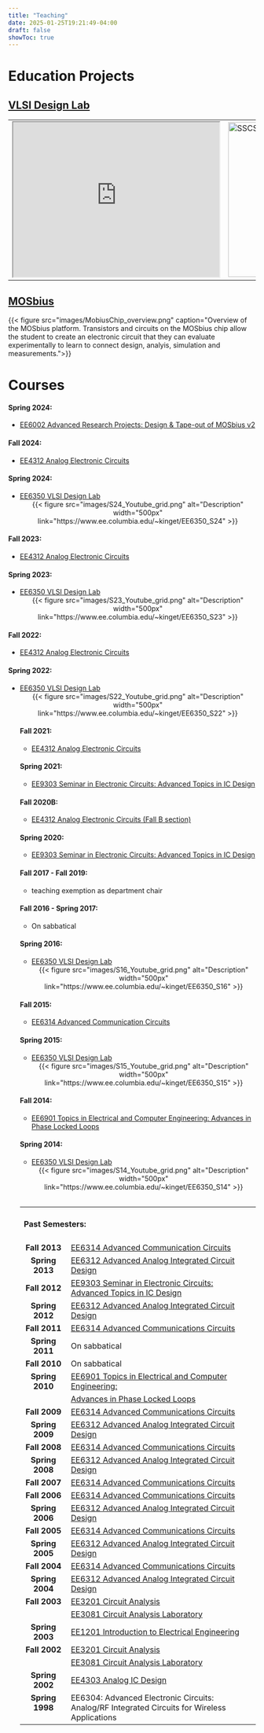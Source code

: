 ```yaml
---
title: "Teaching"
date: 2025-01-25T19:21:49-04:00
draft: false
showToc: true
---
```

# Education Projects

## [VLSI Design Lab](https://vlsidesignlab.org)




<table>
<tr>
<!-- <td  colspan="2" align="center"><iframe align="middle" width="420" height="315"
			src="https://www.youtube.com/embed/H0-fBRIJ4Tg"> 
  </iframe> -->
<td><iframe align="middle" width="420" height="315"
			src="https://www.youtube.com/embed/H0-fBRIJ4Tg"> 
</iframe>
</td>
<td>
   <a href="https://ieeexplore.ieee.org/document/10224621"><img height="315"
   src="images/SSCS_Magazine_summer_2023.png" alt="SSCS Magazine Summer 2023"></a>
   </td>
</tr></table>

## [MOSbius](https://mosbius.org)

{{< figure src="images/MobiusChip_overview.png" caption="Overview of the MOSbius platform. Transistors and circuits on the MOSbius chip allow the student to create an electronic circuit that they can evaluate experimentally to learn to connect design, analyis, simulation and measurements.">}}

# Courses

<h4>Spring 2024:</h4>
<ul>
<li><a href="http://www.ee.columbia.edu/~kinget/EE6002_S25/">EE6002
    Advanced Research Projects: Design & Tape-out of MOSbius v2</a>
</li>
</ul>

<h4>Fall 2024:</h4> 
<ul>
<li><a href="http://www.ee.columbia.edu/~kinget/EE4312_F24/">EE4312
    Analog Electronic Circuits </a>
</li>
</ul>

<h4>Spring 2024:</h4> 
<ul>
 <li><a href="http://www.ee.columbia.edu/~kinget/EE6350_S24/">EE6350 VLSI
     Design Lab </a><br>

<center>
{{< figure src="images/S24_Youtube_grid.png" alt="Description" width="500px" link="https://www.ee.columbia.edu/~kinget/EE6350_S24" >}}
</center>

<!-- 
<a href="http://www.ee.columbia.edu/~kinget/EE6350_S24/" style="width: 80px;" target="_blank"><img src="images/S24_Youtube_grid.png"></a>
-->

<!-- Image Map Generated by http://www.image-map.net/ 
<img src="images/S24_Youtube_grid.png" usemap="#image-map">

<map name="image-map">
    <area target="_blank" alt="1_1" title="1_1" href="https://www.youtube.com/embed/SxBez__ff5U" coords="5,0,300,251" shape="rect">
    <area target="_blank" alt="1_2" title="1_2" href="https://www.youtube.com/embed/rGpk3MRSOx4" coords="306,5,604,251" shape="rect">
    <area target="_blank" alt="2_1" title="2_1" href="https://www.youtube.com/embed/8bYib5OqBgU" coords="2,264,294,501" shape="rect">
    <area target="_blank" alt="2_2" title="2_2" href="https://www.youtube.com/embed/-lM_nyJO74M" coords="309,264,602,500" shape="rect">
    <area target="_blank" alt="3_1" title="3_1" href="https://www.youtube.com/embed/" coords="3,525,295,759" shape="rect">
    <area target="_blank" alt="3_2" title="3_2" href="https://www.youtube.com/embed/" coords="309,525,602,763" shape="rect">
    <area target="_blank" alt="4_1" title="4_1" href="https://www.youtube.com/embed/" coords="3,785,294,1023" shape="rect">
    <area target="_blank" alt="4_2" title="4_2" href="https://www.youtube.com/embed/" coords="309,786,603,1023" shape="rect">
</map>
-->

<!-- 
<table>
<tr>
<td  colspan="2" align="center"><a href="http://www.ee.columbia.edu/~kinget/EE6350_S24/">Project WEBSITES</a></td>
</tr>
<tr>
<td><iframe align="middle" width="298" height="244"
			src="https://www.youtube.com/embed/SxBez__ff5U">
			</iframe>
</td>
<td><iframe align="middle" width="298" height="244"
			src="https://www.youtube.com/embed/rGpk3MRSOx4">
			</iframe>			</td>
</tr>
<tr>
<td><iframe align="middle" width="298" height="244"
			src="https://www.youtube.com/embed/8bYib5OqBgU">
			</iframe>
</td>
<td><iframe align="middle" width="298" height="244"
			src="https://www.youtube.com/embed/-lM_nyJO74M">
			</iframe>			</td>
</tr>
<tr>
<td><iframe align="middle" width="298" height="244"
			src="https://www.youtube.com/embed/rj_bKMahtHo">
			</iframe>
</td>
<td><iframe align="middle" width="298" height="244"
                        src="https://www.youtube.com/embed/s8tc3GThxMw">
			</iframe>			</td>
</tr>

<tr>
<td><iframe align="middle" width="298" height="244"
			src="https://www.youtube.com/embed/_PoI_csO-3g">
			</iframe>
</td>
<td><iframe align="middle" width="298" height="244"
                        src="https://www.youtube.com/embed/RBHJ0RXGLtk">
			</iframe>			</td>
</tr>

</table>
</li>
-->
</ul>

<h4>Fall 2023:</h4> 
<ul>
<li><a href="http://www.ee.columbia.edu/~kinget/EE4312_F23/">EE4312
    Analog Electronic Circuits </a>
</li>
</ul>

<h4>Spring 2023:</h4> 

<ul>
 <li><a href="http://www.ee.columbia.edu/~kinget/EE6350_S23/">EE6350 VLSI
     Design Lab </a><br>

<center>
{{< figure src="images/S23_Youtube_grid.png" alt="Description" width="500px" link="https://www.ee.columbia.edu/~kinget/EE6350_S23" >}}
</center>

</ul>

<!-- <center>
<img border="0" alt="tiled_top" width=400 src="images/EE6350_S23_tiled_top.png"> 
</center> -->

<!-- 
<table>
<tr>
<td  colspan="2" align="center"><a href="http://www.ee.columbia.edu/~kinget/EE6350_S23/">Project WEBSITES</a></td>
</tr>
<tr>
<td><iframe align="middle" width="298" height="244"
			src="https://www.youtube.com/embed/CS_DqsWlV4o">
			</iframe>
</td>
<td><iframe align="middle" width="298" height="244"
			src="https://www.youtube.com/embed/Qyap0aoN3B4">
			</iframe>			</td>
</tr>
<tr>
<td><iframe align="middle" width="298" height="244"
			src="https://www.youtube.com/embed/4q4nO1KhyzI">
			</iframe>
</td>
<td><iframe align="middle" width="298" height="244"
			src="https://www.youtube.com/embed/u28DaHc6RG4">
			</iframe>			</td>
</tr>
<tr>
<td><iframe align="middle" width="298" height="244"
			src="https://www.youtube.com/embed/2pPAlP0a1B8">
			</iframe>
</td>
<td><iframe align="middle" width="298" height="244"
                        src="https://www.youtube.com/embed/GqTSwDYipes">
			</iframe>			</td>
</tr>

<tr>
<td><iframe align="middle" width="298" height="244"
			src="https://www.youtube.com/embed/L6ggCRWKkoc">
			</iframe>
</td>
<td><iframe align="middle" width="298" height="244"
                        src="https://www.youtube.com/embed/G4d-slZ6Xic">
			</iframe>			</td>
</tr>
<tr>
<td><iframe align="middle" width="298" height="244"
			src="https://www.youtube.com/embed/IP1WvMep0MI">
			</iframe>
</td>

</tr>

</table>
</li>
-->



<h4>Fall 2022:</h4> 
<ul>
<li><a href="http://www.ee.columbia.edu/~kinget/EE4312_F22/">EE4312
    Analog Electronic Circuits </a>
</li>
</ul>

<h4>Spring 2022:</h4> 
<ul>
<li><a href="http://www.ee.columbia.edu/~kinget/EE6350_S22/">EE6350 VLSI
    Design Lab</a><br>
<table>
<tr>
<!-- <td  colspan="2" align="center"><iframe align="middle" width="420" height="315"
			src="https://www.youtube.com/embed/H0-fBRIJ4Tg"> 
  </iframe> -->

<!--
<td><iframe align="middle" width="420" height="315"
			src="https://www.youtube.com/embed/H0-fBRIJ4Tg"> 
</iframe>
</td>
<td>
   <a href="https://ieeexplore.ieee.org/document/10224621"><img height="315"
   src="images/SSCS_Magazine_summer_2023.png" alt="SSCS Magazine Summer 2023"></a>
   </td>
</tr></table>
-->
<center>
{{< figure src="images/S22_Youtube_grid.png" alt="Description" width="500px" link="https://www.ee.columbia.edu/~kinget/EE6350_S22" >}}
</center>

<!--
<table>
<tr>
<td  colspan="2" align="center"><a href="http://www.ee.columbia.edu/~kinget/EE6350_S22/">Project WEBSITES</a></td>
</tr>
<tr>
<td><iframe align="middle" width="298" height="244"
			src="https://www.youtube.com/embed/GsmdHPmnKfI">
			</iframe>
</td>
<td><iframe align="middle" width="298" height="244"
			src="https://www.youtube.com/embed/Aa6h_yWLmgI">
			</iframe>			</td>
</tr><tr>
<td><iframe align="middle" width="298" height="244"
			src="https://www.youtube.com/embed/TG5rx-XNe64">
			</iframe>			</td>
<td><iframe align="middle" width="298" height="244"
			src="https://www.youtube.com/embed/fWKJznY6e5U">
			</iframe>			</td>
</tr>
<tr>
<td><iframe align="middle" width="298" height="244"
			src="https://www.youtube.com/embed/obFTvBNYesM">
			</iframe>			</td>
<td><iframe align="middle" width="298" height="244"
       	               src="https://www.youtube.com/embed/8LDu0rRZ8Os">
			</iframe>			</td>
</tr>
 <tr>
<td><iframe align="middle" width="298" height="244"
			src="https://www.youtube.com/embed/w5FToeaPrvk">
			</iframe>			</td>
<td><iframe align="middle" width="298" height="244"
			src="https://www.youtube.com/embed/V-Xx8yI96YY">
			</iframe>			</td>
 </tr>
<tr>
<td><iframe align="middle" width="298" height="244"
			src="https://www.youtube.com/embed/sph9C3PNR3A">
			</iframe>			</td>
<td>			</td>
</tr> 
<tr>
  <td  colspan="2" align="center">Check back soon for the 
    Cryo-SAR, PWM-RX, and Mobius projects.</td>
</tr>
<tr>
  <td  colspan="2" align="center">(Last updated Dec. 10 2022)</td> 
 </tr> 
</table>
</li>
-->
</ul>


<h4>Fall 2021:</h4> 
<ul>
<li><a href="http://www.ee.columbia.edu/~kinget/EE4312_F21/">EE4312
    Analog Electronic Circuits </a>
</li>
</ul>

<h4>Spring 2021:</h4> 
<ul>
<li><a href="http://www.ee.columbia.edu/~kinget/EE9303_S21/">EE9303
    Seminar in Electronic Circuits: Advanced Topics in IC
    Design</a>
</li>
</ul>

<h4>Fall 2020B:</h4> 
<ul>
<li><a href="http://www.columbia.edu/cu/bulletin/uwb-test/subj/ELEN/E4312-20203-002/">EE4312
    Analog Electronic Circuits (Fall B section)</a>
</li>
</ul>

<h4>Spring 2020:</h4> 
<ul>
<li><a href="http://www.ee.columbia.edu/~kinget/EE9303_S20/">EE9303
    Seminar in Electronic Circuits: Advanced Topics in IC Design </a>
</li>
</ul>

<h4>Fall 2017 - Fall 2019:</h4> 
<ul>
<li>teaching exemption as department chair
</li>
</ul>

<h4>Fall 2016 - Spring 2017:</h4> 
<ul>
<li>On sabbatical
</li>
</ul>

<h4>Spring 2016:</h4> 
<ul>
<li><a href="http://www.ee.columbia.edu/~kinget/EE6350_S16/">EE6350 VLSI
    Design Lab</a><br>

<center>
{{< figure src="images/S16_Youtube_grid.png" alt="Description" width="500px" link="https://www.ee.columbia.edu/~kinget/EE6350_S16" >}}
</center>
<!--
<table>
<tr>
<td  colspan="2" align="center"><a href="http://www.ee.columbia.edu/~kinget/EE6350_S16/">Project WEBSITES</a></td>
</tr>
<tr>
<td><iframe align="middle" width="298" height="244"
			src="https://www.youtube.com/embed/zMZqzXfjOko">
			</iframe>
</td>
<td><iframe align="middle" width="298" height="244"
			src="https://www.youtube.com/embed/j4FVpHbLTC4">
			</iframe>			</td>
</tr><tr>
<td><iframe align="middle" width="298" height="244"
			src="https://www.youtube.com/embed/sUO1surDGXk">
			</iframe>			</td>
<td><iframe align="middle" width="298" height="244"
			src="https://www.youtube.com/embed/taOlRMmPBJI">
			</iframe>			</td>
</tr>
<tr>
<td><iframe align="middle" width="298" height="244"
			src="https://www.youtube.com/embed/emXGtD1oSMo">
			</iframe>			</td>
<td><iframe align="middle" width="298" height="244"
			src="https://www.youtube.com/embed/V7mtlETPEOA">
			</iframe>			</td>
</tr>
<tr>
<td><iframe align="middle" width="298" height="244"
			src="https://www.youtube.com/embed/zxmJII4Jjko">
			</iframe>			</td>
<td><iframe align="middle" width="298" height="244"
			src="https://www.youtube.com/embed/YqcfBM__4H4">
			</iframe>			</td>
</tr>
<tr>
<td><iframe align="middle" width="298" height="244"
			src="https://www.youtube.com/embed/QTw3V2yc6E4">
			</iframe>			</td>
<td><iframe align="middle" width="298" height="244"
			src="https://www.youtube.com/embed/3Wqu2JRCIII">
			</iframe>			</td>
</tr> 
</table>
</li>
-->
</ul> 

<h4>Fall 2015:</h4> 
<ul>
<li><a href="http://www.ee.columbia.edu/~kinget/EE6314_F15/">EE6314
    Advanced Communication Circuits</a><br>
</li>
</ul>

<h4>Spring 2015:</h4> 
<ul>
<li><a href="http://www.ee.columbia.edu/~kinget/EE6350_S15/">EE6350 VLSI
    Design Lab</a><br>

<center>
{{< figure src="images/S15_Youtube_grid.png" alt="Description" width="500px" link="https://www.ee.columbia.edu/~kinget/EE6350_S15" >}}
</center>
<!--
<table>
<tr>
<td  colspan="2" align="center"><a href="http://www.ee.columbia.edu/~kinget/EE6350_S15/">Project WEBSITES</a></td>
</tr>
<tr>
<td><iframe align="middle" width="298" height="244"
			src="https://www.youtube.com/embed/iZkOqww1d-g">
			</iframe>			</td>
<td><iframe align="middle" width="298" height="244"
			src="https://www.youtube.com/embed/xmkni1Qu4vo">
			</iframe>			</td>
</tr>
<tr>
<td><iframe align="middle" width="298" height="244"
			src="https://www.youtube.com/embed/L1-zMvo4U-I">
			</iframe>			</td>
<td><iframe align="middle" width="298" height="244"
			src="https://www.youtube.com/embed/q-asST0CLGM">
			</iframe>			</td>
</tr><tr>
<td><iframe align="middle" width="298" height="244"
			src="https://www.youtube.com/embed/4heLg4xpxtA">
			</iframe>			</td>
<td><iframe align="middle" width="298" height="244"
			src="https://www.youtube.com/embed/y1iPTcietUc">
			</iframe>			</td>
</tr>
<tr>
<td><iframe align="middle" width="298" height="244"
			src="https://www.youtube.com/embed/XdSUQHCGAC4">
			</iframe>			</td>
<td><iframe align="middle" width="298" height="244"
			src="https://www.youtube.com/embed/AM_IP4-LzU0">
			</iframe>			</td>
</tr>
</table>
</li>
-->
</ul>


<h4>Fall 2014:</h4> 
<ul>
<li><a href="http://www.ee.columbia.edu/~kinget/EE6901_F14/">EE6901
Topics in Electrical and Computer Engineering: Advances in Phase Locked Loops</a>
</li>
</ul>

<h4>Spring 2014:</h4> 
<ul>
<li><a href="http://www.ee.columbia.edu/~kinget/EE6350_S14/">EE6350 VLSI
    Design Lab</a><br>

<center>
{{< figure src="images/S14_Youtube_grid.png" alt="Description" width="500px" link="https://www.ee.columbia.edu/~kinget/EE6350_S14" >}}
</center>

<!--
<table>
<tr>
<td  colspan="2" align="center"><a href="http://www.ee.columbia.edu/~kinget/EE6350_S14/">Project WEBSITES</a></td>
</tr>
<tr>
<td><iframe align="middle" width="298" height="244"
			src="https://www.youtube.com/embed/IyMDJ9dh9Iw">
			</iframe>			</td>
<td><iframe align="middle" width="298" height="244"
			src="https://www.youtube.com/embed/D5NWizRueuQ">
			</iframe>			</td>
</tr><tr>
<td><iframe align="middle" width="298" height="244"
			src="https://www.youtube.com/embed/GEa9idnumjQ">
			</iframe>			</td>
<td><iframe align="middle" width="298" height="244"
			src="https://www.youtube.com/embed/gbL1s0ypqVA">
			</iframe>			</td>
</tr>
<tr>
<td><iframe align="middle" width="298" height="244"
			src="https://www.youtube.com/embed/BDLCV0PDeSQ">
			</iframe>			</td>
<td><iframe align="middle" width="298" height="244"
			src="https://www.youtube.com/embed/GMTLwG7GNiE">
			</iframe>			</td>
</tr>
<tr>
<td><iframe align="middle" width="298" height="244"
			src="https://www.youtube.com/embed/7v0j2700JK0">
			</iframe>			</td>
<td></td>
</tr>
</table>
</li>
-->
</ul>


<table>
<tr>
<td colspan="2">
<h4>Past Semesters:</h4>
</td>
</tr>
<tr><td><b><center>Fall 2013</center></b>
</td>
<td>
<a href="http://www.ee.columbia.edu/~kinget/EE6314_F13/">EE6314
Advanced Communication Circuits</a>
</tr>
<tr><td><b><center>Spring 2013</center></b>
</td>
<td>
<a href="http://www.ee.columbia.edu/~kinget/EE6312_S13/">EE6312
Advanced Analog Integrated Circuit Design</a>
</tr>
<tr><td><b><center>Fall 2012</center></b>
</td>
<td>
<a href="http://www.ee.columbia.edu/~kinget/EE9303_F12/">EE9303
    Seminar in Electronic Circuits: Advanced Topics in IC Design </a>
</tr>
<tr><td><b><center>Spring 2012</center></b>
</td>
<td>
<a href="http://www.ee.columbia.edu/~kinget/EE6312_S12/">EE6312
Advanced Analog Integrated Circuit Design</a>
</tr>
<tr><td><b><center>Fall 2011</center></b>
</td>
<td>
<a href="http://www.ee.columbia.edu/~kinget/EE6314_F11/">EE6314
Advanced Communications Circuits</a>
</tr>
<tr><td><b><center>Spring 2011</center></b></td>
<td>On sabbatical</td></tr>

<tr><td><b><center>Fall 2010</center></b></td>
<td>On sabbatical</td></tr>

<tr><td><b><center>Spring 2010</center></b>
</td>
<td>
<a href="http://www.ee.columbia.edu/~kinget/EE6901_S10/">EE6901
Topics in Electrical and Computer Engineering:</a>
</tr>
<tr><td><b><center></center></b>
</td>
<td>
<a href="http://www.ee.columbia.edu/~kinget/EE6901_S10/">Advances in Phase Locked Loops</a>
</tr>
<tr><td><b><center>Fall 2009</center></b>
</td>
<td>
<a href="http://www.ee.columbia.edu/~kinget/EE6314_F09/">EE6314
Advanced Communications Circuits</a>
</tr>
<tr><td><b><center>Spring 2009</center></b>
</td>
<td>
<a href="http://www.ee.columbia.edu/~kinget/EE6312_S09/">EE6312
Advanced Analog Integrated Circuit Design</a>
</tr>
<tr>
<td><b><center>Fall 2008</center></b>
</td>
<td>
<a href="http://www.ee.columbia.edu/~kinget/EE6314_F08/">EE6314
Advanced Communications Circuits</a>
</tr>
<tr><td><b><center>Spring 2008</center></b>
</td>
<td>
<a href="http://www.ee.columbia.edu/~kinget/EE6312_S08/">EE6312
Advanced Analog Integrated Circuit Design</a>
</tr>
<tr>
<td><b><center>Fall 2007</center></b>
</td>
<td>
<a href="http://www.ee.columbia.edu/~kinget/EE6314_F07/">EE6314
Advanced Communications Circuits</a>
</tr>
<tr>
<td><b><center>Fall 2006</center></b>
</td>
<td>
<a href="http://www.ee.columbia.edu/~kinget/EE6314_F06/">EE6314
Advanced Communications Circuits</a>
</tr>
<tr>
<td><b><center>Spring 2006</center></b>
</td>
<td>
<a href="http://www.ee.columbia.edu/~kinget/EE6312_S06/">EE6312
Advanced Analog Integrated Circuit Design</a>
</tr>
<tr>
<td><b><center>Fall 2005</center></b>
</td>
<td>
<a href="http://www.ee.columbia.edu/~kinget/EE6314_F05/">EE6314
Advanced Communications Circuits</a>
</tr>
<tr>
<td>
<b><center>Spring 2005</center></b> 
</td>
<td>
<a href="http://www.ee.columbia.edu/~kinget/EE6312_S05/">EE6312
Advanced Analog Integrated Circuit Design</a>
</td>
</tr>
<tr>
<td>
<b><center>Fall 2004 </center></b> 
</td>
<td>
<a href="http://www.ee.columbia.edu/~kinget/EE6314_F04/">EE6314
Advanced Communications Circuits</a>
</td>
</tr>
<tr>
<td>
<b><center>Spring 2004 </center></b> 
</td>
<td>
<!-- <li><a href="ee6312_s04_intro.pdf">EE6312 Advanced Analog Integrated Circuit Design</a></li> -->
<!-- <li><a href="http://www.cisl.columbia.edu/~ee6312">EE6312 Advanced -->
<!-- Analog Integrated Circuit Design</a></li> -->
<a href="http://www.ee.columbia.edu/~kinget/EE6312_S04/">EE6312
Advanced Analog Integrated Circuit Design</a>
</td>
</tr>
<tr>
<td>
<b><center>Fall 2003 </center></b> 
</td>
<td>
<a href="http://www.ee.columbia.edu/~kinget/EE3201_F03">EE3201 Circuit
Analysis</a>
</td>
</tr>
<tr>
<td>
</td>
<td>
<a href="http://www.ee.columbia.edu/~kinget/EE3081_F03">EE3081 Circuit
Analysis Laboratory</a>
</td>
</tr>

<!-- <li><a href="http://www.cisl.columbia.edu/~ee3201">EE3201 Circuit
Analysis</a></li> 
<li><a href="http://www.cisl.columbia.edu/~ee3081">EE3081 Circuit Analysis Laboratory</a>
</li> -->
</ul>

<tr>
<td>
<b><center>Spring 2003 </center></b>
</td>
<td>
<!-- <li><a href="http://www.columbia.edu/cu/bulletin/uwb/subj/ELEN/E1201-20031-001/index.html">EE1201 Introduction to Electrical Engineering</a></li> 
<li><a href="http://www.cisl.columbia.edu/~e1201">EE1201 Introduction to Electrical Engineering</a></li> -->
<a href="http://www.ee.columbia.edu/~kinget/EE1201_S03">EE1201 Introduction to Electrical Engineering</a>
</td>
</tr>
<tr>
<td>
<b><center>Fall 2002 </center></b>
</td>
<td>
<a href="http://www.ee.columbia.edu/~kinget/EE3201_F02/ee3201.html">EE3201 Circuit Analysis</a>
</td>
</tr>
<tr>
<td>
</td>
<td>
<a href="http://www.ee.columbia.edu/~kinget/EE3081_F02/ee3081.html">EE3081 Circuit Analysis Laboratory</a>
</td>
</tr>
<tr>
<td>
<b><center>Spring 2002 </center></b>
</td>
<td>
<a href="http://www.ee.columbia.edu/~kinget/EE4303_S02/ee4303.html">EE4303 Analog IC Design</a>
</td>
</tr>

<tr>
<td valign="top">
<b><center>Spring 1998 </center></b>
</td>
<td valign="top">
EE6304: Advanced Electronic Circuits: <br>Analog/RF Integrated Circuits for Wireless Applications
</td>
</tr>
</table>
